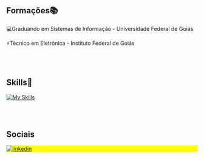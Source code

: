 

<h2>Formações📚</h2>


💻Graduando em Sistemas de Informação - Universidade Federal de Goiás
          
⚡Técnico em Eletrônica - Instituto Federal de Goiás

<br><br>

<h2>Skills🚀</h2>

[![My Skills](https://skillicons.dev/icons?i=react,typescript,nodejs,python,cpp,html,css,tailwind,git,github,express,mysql)](https://skillicons.dev)

<br></br>

<h2>Sociais</h2>

<p align="left" style="background:yellow">
<a href="https://www.linkedin.com/in/murilorrs/" target="_blank">
  <img align="center" src="https://img.shields.io/badge/LinkedIn-0077B5?style=for-the-badge&logo=linkedin&logoColor=white" alt="linkedin"/>
</a>
</p>
          


          

